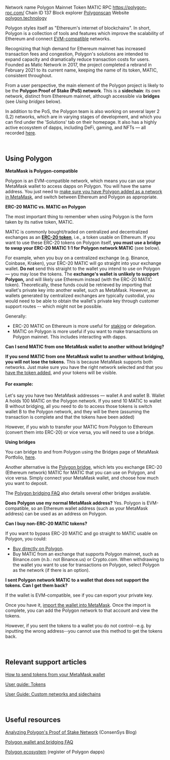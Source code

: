 
Network name
Polygon Mainnet
Token
MATIC
RPC
https://polygon-rpc.com/
Chain ID
137
Block explorer
[Polygonscan](https://polygonscan.com/)
Website
[polygon.technology](https://polygon.technology/)

Polygon styles itself as "Ethereum's internet of blockchains". In short, Polygon is a collection of tools and features which improve the scalability of Ethereum and connect [EVM-compatible](https://support.metamask.io/hc/en-us/articles/360015489611-Learn-the-basics-of-blockchains-and-Ethereum-miners-and-validators-gas-cryptocurrencies-and-NFTs-block-explorer-networks-etc-#:~:text=Ethereum%27s%20designers%20realized,Machine%2C%20or%20EVM.) networks. 


Recognizing that high demand for Ethereum mainnet has increased transaction fees and congestion, Polygon's solutions are intended to expand capacity and dramatically reduce transaction costs for users. Founded as Matic Network in 2017, the project completed a rebrand in February 2021 to its current name, keeping the name of its token, MATIC, consistent throughout. 


From a user perspective, the main element of the Polygon project is likely to be the **Polygon Proof of Stake (PoS) network**. This is a **sidechain**: its own network, distinct from Ethereum mainnet, although accessible via **bridges** (see *Using bridges* below). 


In addition to the PoS, the Polygon team is also working on several layer 2 (L2) networks, which are in varying stages of development, and which you can find under the 'Solutions' tab on their homepage. It also has a highly active ecosystem of dapps, including DeFi, gaming, and NFTs — all recorded [here](https://awesomepolygon.com/dapps/). 


 


**Using Polygon**
-----------------




**MetaMask is Polygon-compatible**

Polygon is an EVM-compatible network, which means you can use your MetaMask wallet to access dapps on Polygon. You will have the same address. You just need to [make sure you have Polygon added as a network in MetaMask](https://support.metamask.io/hc/en-us/articles/360043227612), and switch between Ethereum and Polygon as appropriate. 





**ERC-20 MATIC vs. MATIC on Polygon**

The most important thing to remember when using Polygon is the form taken by its native token, MATIC.


MATIC is commonly bought/traded on centralized and decentralized exchanges as an [**ERC-20 token**](https://support.metamask.io/hc/en-us/articles/4405497827355-User-guide-Tokens#:~:text=ERC%2D20%20Tokens,add%20it%20manually.), i.e., a token usable on Ethereum. If you want to use these ERC-20 tokens on Polygon itself, **you must use a bridge to swap your ERC-20 MATIC 1:1 for Polygon network MATIC** (see below). 


For example, when you buy on a centralized exchange (e.g. Binance, Coinbase, Kraken), your ERC-20 MATIC will go straight into your exchange wallet. **Do not** send this straight to the wallet you intend to use on Polygon — you may lose the tokens. The **exchange's wallet is unlikely to support Polygon,** and will likely use Ethereum instead (with the ERC-20 MATIC token). Theoretically, these funds could be retrieved by importing that wallet's private key into another wallet, such as MetaMask. However, as wallets generated by centralized exchanges are typically custodial, you would need to be able to obtain the wallet's private key through customer support routes -- which might not be possible.


Generally:


* ERC-20 MATIC on Ethereum is more useful for [staking](https://wallet.polygon.technology/staking/) or delegation.
* MATIC on Polygon is more useful if you want to make transactions on Polygon mainnet. This includes interacting with dapps.





**Can I send MATIC from one MetaMask wallet to another without bridging?**

**If you send MATIC from one MetaMask wallet to another without bridging, you will not lose the tokens.** This is because MetaMask supports both networks. Just make sure you have the right network selected and that you [have the token added](https://support.metamask.io/hc/en-us/articles/360015489031-How-to-add-unlisted-tokens-custom-tokens-in-MetaMask), and your tokens will be visible.



#### For example:


Let's say you have two MetaMask addresses — wallet A and wallet B. Wallet A holds 100 MATIC on the Polygon network. If you send 10 MATIC to wallet B without bridging, all you need to do to access those tokens is switch wallet B to the Polygon network, and they will be there (assuming the transaction is complete and that the tokens have been added)



However, if you wish to transfer your MATIC from Polygon to Ethereum (convert them into ERC-20) or vice versa, you will need to use a bridge.





**Using bridges**

You can bridge to and from Polygon using the Bridges page of MetaMask Portfolio, [here](https://portfolio.metamask.io/bridge).


Another alternative is the [Polygon bridge](https://wallet.polygon.technology/), which lets you exchange ERC-20 (Ethereum network) MATIC for MATIC that you can use on Polygon, and vice versa. Simply connect your MetaMask wallet, and choose how much you want to deposit. 


The [Polygon bridging FAQ](https://docs.polygon.technology/docs/faq/wallet-bridge-faq/#:~:text=How%20do%20I%20bridge,do%20your%20own%20research) also details several other bridges available. 





**Does Polygon use my normal MetaMask address?**
Yes. Polygon is EVM-compatible, so an Ethereum wallet address (such as your MetaMask address) can be used as an address on Polygon. 


**Can I buy non-ERC-20 MATIC tokens?**

If you want to bypass ERC-20 MATIC and go straight to MATIC usable on Polygon, you could:


* [Buy directly on Polygon](https://portfolio.metamask.io/buy).
* Buy MATIC from an exchange that supports Polygon mainnet, such as Binance.com (n.b.: not Binance.us) or Crypto.com. When withdrawing to the wallet you want to use for transactions on Polygon, select Polygon as the network (if there is an option).





**I sent Polygon network MATIC to a wallet that does not support the tokens. Can I get them back?**

If the wallet is EVM-compatible, see if you can export your private key. 


Once you have it, [import the wallet into MetaMask](https://support.metamask.io/hc/en-us/articles/360015489331-How-to-import-an-Account). Once the import is complete, you can add the Polygon network to that account and view the tokens. 


However, if you sent the tokens to a wallet you do not control--e.g. by inputting the wrong address--you cannot use this method to get the tokens back.


 






**Relevant support articles**
-----------------------------


[How to send tokens from your MetaMask wallet](https://support.metamask.io/hc/en-us/articles/360015488931-How-to-send-ETH-and-ERC-20-tokens-from-your-MetaMask-wallet)


[User guide: Tokens](https://support.metamask.io/hc/en-us/articles/4405497827355-User-guide-Tokens)


[User Guide: Custom networks and sidechains](https://support.metamask.io/hc/en-us/articles/4404424659995)


 


**Useful resources**
--------------------


[Analyzing Polygon's Proof of Stake Network](https://consensys.net/blog/blockchain-explained/analyzing-polygons-proof-of-stake-network/) (ConsenSys Blog)


[Polygon wallet and bridging FAQ](https://docs.polygon.technology/docs/faq/wallet-bridge-faq/)


[Polygon ecosystem](https://polygon.technology/ecosystem) (register of Polygon dapps)

